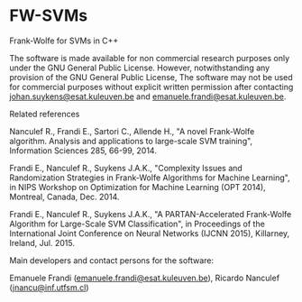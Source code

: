 # FW-SVMs
Frank-Wolfe for SVMs in C++


The software is made available for non commercial research purposes only under the GNU General Public License. However, notwithstanding any provision of the GNU General Public License, The software may not be used for commercial purposes without explicit written permission after contacting johan.suykens@esat.kuleuven.be and emanuele.frandi@esat.kuleuven.be.


Related references

Nanculef R., Frandi E., Sartori C., Allende H., "A novel Frank-Wolfe algorithm. Analysis and applications to large-scale SVM training", Information Sciences 285, 66-99, 2014.

Frandi E., Nanculef R., Suykens J.A.K., "Complexity Issues and Randomization Strategies in Frank-Wolfe Algorithms for Machine Learning", in NIPS Workshop on Optimization for Machine Learning (OPT 2014), Montreal, Canada, Dec. 2014.

Frandi E., Nanculef R., Suykens J.A.K., "A PARTAN-Accelerated Frank-Wolfe Algorithm for Large-Scale SVM Classification", in Proceedings of the International Joint Conference on Neural Networks (IJCNN 2015), Killarney, Ireland, Jul. 2015.


Main developers and contact persons for the software:

Emanuele Frandi (emanuele.frandi@esat.kuleuven.be), Ricardo Nanculef (jnancu@inf.utfsm.cl)
